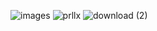 ![images](https://github.com/samik1234/test123/assets/82882143/a4853932-9460-40f2-bce0-decada782e7f)
![prllx](https://github.com/samik1234/test123/assets/82882143/64aca449-93de-4bee-82f0-b4a206079f00)
![download (2)](https://github.com/samik1234/test123/assets/82882143/783384c0-36c8-4b97-a4ed-d710c11678dc)
